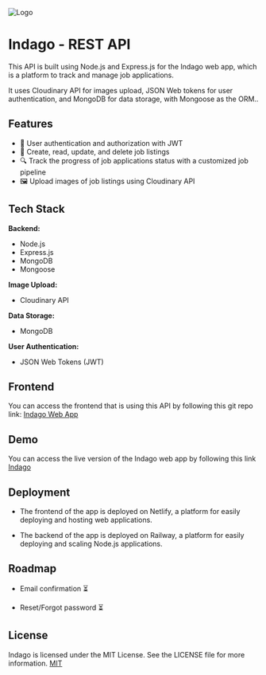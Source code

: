
![Logo](https://res.cloudinary.com/die12ywpb/image/upload/v1677817637/indago/Minimalist_Brown_Music_Logo_fInstagrfam_stguyl.png)


# Indago - REST API
This API is built using Node.js and Express.js for the Indago web app, which is a platform to track and manage job applications. 

It uses Cloudinary API for images upload, JSON Web tokens for user authentication, and MongoDB for data storage, with Mongoose as the ORM..


## Features

- 🔐 User authentication and authorization with JWT
- 📝 Create, read, update, and delete job listings
- 🔍 Track the progress of job applications status with a customized job pipeline
- 🖼️ Upload images of job listings using Cloudinary API

## Tech Stack
**Backend:**
- Node.js
- Express.js
- MongoDB
- Mongoose

**Image Upload:** 
- Cloudinary API

**Data Storage:** 
- MongoDB

**User Authentication:**
- JSON Web Tokens (JWT)
## Frontend

You can access the frontend that is using this API by following this git repo link: [Indago Web App](https://github.com/harsh7274v/Indago_job_tracking)


## Demo

You can access the live version of the Indago web app by following this link [Indago](https://indago-job.netlify.app)


## Deployment

- The frontend of the app is deployed on Netlify, a platform for easily deploying and hosting web applications.

- The backend of the app is deployed on Railway, a platform for easily deploying and scaling Node.js applications.


## Roadmap

- Email confirmation ⏳

- Reset/Forgot password ⏳

## License
Indago is licensed under the MIT License. See the LICENSE file for more information.
[MIT](LICENSE)




